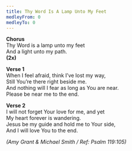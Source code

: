 ```yaml
---
title: Thy Word Is A Lamp Unto My Feet
medleyFrom: 0
medleyTo: 0
---
```


**Chorus**  
Thy Word is a lamp unto my feet  
And a light unto my path.  
**(2x)**

**Verse 1**  
When I feel afraid, think I’ve lost my way,  
Still You’re there right beside me.  
And nothing will I fear as long as You are near.  
Please be near me to the end.

**Verse 2**  
I will not forget Your love for me, and yet  
My heart forever is wandering.  
Jesus be my guide and hold me to Your side,  
And I will love You to the end.

_(Amy Grant & Michael Smith / Ref: Psalm 119:105)_
